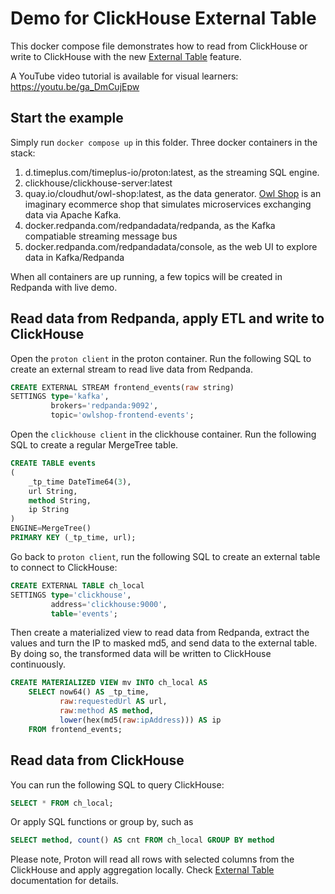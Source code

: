 # Demo for ClickHouse External Table

This docker compose file demonstrates how to read from ClickHouse or write to ClickHouse with the new [External Table](https://docs.timeplus.com/proton-clickhouse-external-table) feature.

A YouTube video tutorial is available for visual learners: https://youtu.be/ga_DmCujEpw

## Start the example

Simply run `docker compose up` in this folder. Three docker containers in the stack:

1. d.timeplus.com/timeplus-io/proton:latest, as the streaming SQL engine.
2. clickhouse/clickhouse-server:latest
3. quay.io/cloudhut/owl-shop:latest, as the data generator. [Owl Shop](https://github.com/cloudhut/owl-shop) is an imaginary ecommerce shop that simulates microservices exchanging data via Apache Kafka.
4. docker.redpanda.com/redpandadata/redpanda, as the Kafka compatiable streaming message bus
5. docker.redpanda.com/redpandadata/console, as the web UI to explore data in Kafka/Redpanda

When all containers are up running, a few topics will be created in Redpanda with live demo.

## Read data from Redpanda, apply ETL and write to ClickHouse
Open the `proton client` in the proton container. Run the following SQL to create an external stream to read live data from Redpanda.

```sql
CREATE EXTERNAL STREAM frontend_events(raw string)
SETTINGS type='kafka',
         brokers='redpanda:9092',
         topic='owlshop-frontend-events';
```

Open the `clickhouse client` in the clickhouse container. Run the following SQL to create a regular MergeTree table.

```sql
CREATE TABLE events
(
    _tp_time DateTime64(3),
    url String,
    method String,
    ip String
)
ENGINE=MergeTree()
PRIMARY KEY (_tp_time, url);
```

Go back to `proton client`, run the following SQL to create an external table to connect to ClickHouse:
```sql
CREATE EXTERNAL TABLE ch_local
SETTINGS type='clickhouse',
         address='clickhouse:9000',
         table='events';
```

Then create a materialized view to read data from Redpanda, extract the values and turn the IP to masked md5, and send data to the external table. By doing so, the transformed data will be written to ClickHouse continuously.

```sql
CREATE MATERIALIZED VIEW mv INTO ch_local AS
    SELECT now64() AS _tp_time,
           raw:requestedUrl AS url,
           raw:method AS method,
           lower(hex(md5(raw:ipAddress))) AS ip
    FROM frontend_events;
```

## Read data from ClickHouse

You can run the following SQL to query ClickHouse:

```sql
SELECT * FROM ch_local;
```

Or apply SQL functions or group by, such as

```sql
SELECT method, count() AS cnt FROM ch_local GROUP BY method
```

Please note, Proton will read all rows with selected columns from the ClickHouse and apply aggregation locally. Check [External Table](https://docs.timeplus.com/proton-clickhouse-external-table) documentation for details.

